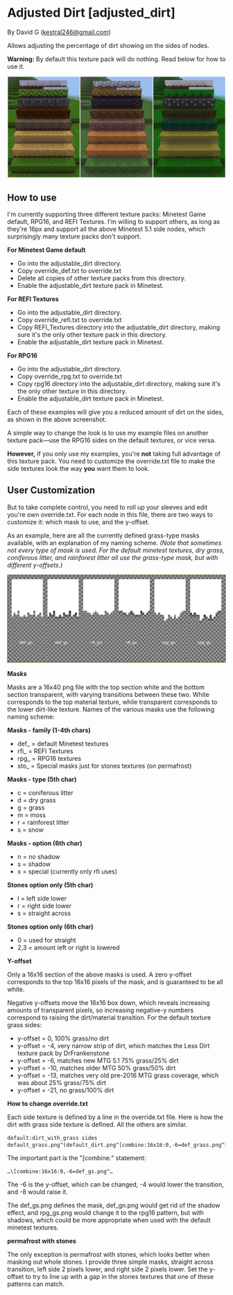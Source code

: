 Adjusted Dirt [adjusted_dirt]
=============================

By David G (kestral246@gmail.com)

Allows adjusting the percentage of dirt showing on the sides of nodes.

**Warning:** By default this texture pack will do nothing. Read below for how to use it.

![Screenshot](screenshot.png "Adjusted Default, RPG16, and REFI textures")


How to use
----------
I'm currently supporting three different texture packs: Minetest Game default, RPG16, and REFI Textures. I'm willing to support others, as long as they're 16px and support all the above Minetest 5.1 side nodes, which surprisingly many texture packs don't support. 

**For Minetest Game default**

- Go into the adjustable\_dirt directory.
- Copy override_def.txt to override.txt
- Delete all copies of other texture packs from this directory.
- Enable the adjustable_dirt texture pack in Minetest.

**For REFI Textures**

- Go into the adjustable\_dirt directory.
- Copy override\_refi.txt to override.txt
- Copy REFI\_Textures directory into the adjustable\_dirt directory, making sure it's the only other texture pack in this directory.
- Enable the adjustable_dirt texture pack in Minetest.

**For RPG16**

- Go into the adjustable\_dirt directory.
- Copy override\_rpg.txt to override.txt
- Copy rpg16 directory into the adjustable\_dirt directory, making sure it's the only other texture in this directory.
- Enable the adjustable_dirt texture pack in Minetest.


Each of these examples will give you a reduced amount of dirt on the sides, as shown in the above screenshot.

A simple way to change the look is to use my example files on another texture pack—use the RPG16 sides on the default textures, or vice versa. 

**However,** if you only use my examples, you're **not** taking full advantage of this texture pack. You need to customize the override.txt file to make the side textures look the way **you** want them to look.

User Customization
------------------

But to take complete control, you need to roll up your sleeves and edit you're own override.txt. For each node in this file, there are two ways to customize it: which mask to use, and the y-offset.

As an example, here are all the currently defined grass-type masks available, with an explanation of my naming scheme. *(Note that sometimes not every type of mask is used. For the default minetest textures, dry grass, coniferous litter, and rainforest litter all use the grass-type mask, but with different y-offsets.)*

![Grass Masks](grass_masks.png "Different grass side masks currently available")

**Masks**

Masks are a 16x40 png file with the top section white and the bottom section transparent, with varying transitions between these two. White corresponds to the top material texture, while transparent corresponds to the lower dirt-like texture. Names of the various masks use the following naming scheme:

**Masks - family (1-4th chars)**

- def_ = default Minetest textures
- rfi_ = REFI Textures
- rpg_ = RPG16 textures
- sto_ = Special masks just for stones textures (on permafrost)

**Masks - type (5th char)**

- c = coniferous litter
- d = dry grass
- g = grass
- m = moss
- r = rainforest litter
- s = snow

**Masks - option (6th char)**

- n = no shadow
- s = shadow
- x = special (currently only rfi uses)

**Stones option only (5th char)**

- l = left side lower
- r = right side lower
- s = straight across

**Stones option only (6th char)**

- 0 = used for straight
- 2,3 = amount left or right is lowered

**Y-offset**

Only a 16x16 section of the above masks is used. A zero y-offset corresponds to the top 16x16 pixels of the mask, and is guaranteed to be all white.

Negative y-offsets move the 16x16 box down, which reveals increasing amounts of transparent pixels, so increasing negative-y numbers correspond to raising the dirt/material transition. For the default texture grass sides:

- y-offset = 0, 100% grass/no dirt
- y-offset = -4, very narrow strip of dirt, which matches the Less Dirt texture pack by DrFrankenstone
- y-offset = -6, matches new MTG 5.1 75% grass/25% dirt
- y-offset = -10, matches older MTG 50% grass/50% dirt
- y-offset = -13, matches very old pre-2016 MTG grass coverage, which was about 25% grass/75% dirt
- y-offset = -21, no grass/100% dirt

**How to change override.txt**

Each side texture is defined by a line in the override.txt file. Here is how the dirt with grass side texture is defined. All the others are similar.

	default:dirt_with_grass sides default_grass.png^(default_dirt.png^[combine:16x16:0,-6=def_grass.png^[makealpha:255,255,255)

The important part is the "\[combine:" statement:

	…\[combine:16x16:0,-6=def_gs.png^…

The -6 is the y-offset, which can be changed, -4 would lower the transition, and -8 would raise it.

The def\_gs.png defines the mask, def\_gn.png would get rid of the shadow effect, and rpg\_gs.png would change it to the rpg16 pattern, but with shadows, which could be more appropriate when used with the default minetest textures.

**permafrost with stones**

The only exception is permafrost with stones, which looks better when masking out whole stones. I provide three simple masks, straight across transition, left side 2 pixels lower, and right side 2 pixels lower. Set the y-offset to try to line up with a gap in the stones textures that one of these patterns can match.
